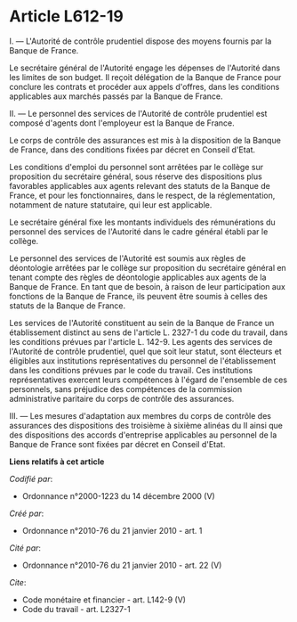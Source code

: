 # Article L612-19

I. ― L'Autorité de contrôle prudentiel dispose des moyens fournis par la Banque de France. 

Le secrétaire général de l'Autorité engage les dépenses de l'Autorité dans les limites de son budget. Il reçoit délégation de
la Banque de France pour conclure les contrats et procéder aux appels d'offres, dans les conditions applicables aux marchés
passés par la Banque de France. 

II. ― Le personnel des services de l'Autorité de contrôle prudentiel est composé d'agents dont l'employeur est la Banque de
France. 

Le corps de contrôle des assurances est mis à la disposition de la Banque de France, dans des conditions fixées par décret en
Conseil d'Etat. 

Les conditions d'emploi du personnel sont arrêtées par le collège sur proposition du secrétaire général, sous réserve des
dispositions plus favorables applicables aux agents relevant des statuts de la Banque de France, et pour les fonctionnaires,
dans le respect, de la réglementation, notamment de nature statutaire, qui leur est applicable. 

Le secrétaire général fixe les montants individuels des rémunérations du personnel des services de l'Autorité dans le cadre
général établi par le collège. 

Le personnel des services de l'Autorité est soumis aux règles de déontologie arrêtées par le collège sur proposition du
secrétaire général en tenant compte des règles de déontologie applicables aux agents de la Banque de France. En tant que de
besoin, à raison de leur participation aux fonctions de la Banque de France, ils peuvent être soumis à celles des statuts de
la Banque de France. 

Les services de l'Autorité constituent au sein de la Banque de France un établissement distinct au sens de l'article L.
2327-1 du code du travail, dans les conditions prévues par l'article L. 142-9. Les agents des services de l'Autorité de
contrôle prudentiel, quel que soit leur statut, sont électeurs et éligibles aux institutions représentatives du personnel de
l'établissement dans les conditions prévues par le code du travail. Ces institutions représentatives exercent leurs
compétences à l'égard de l'ensemble de ces personnels, sans préjudice des compétences de la commission administrative
paritaire du corps de contrôle des assurances. 

III. ― Les mesures d'adaptation aux membres du corps de contrôle des assurances des dispositions des troisième à sixième
alinéas du II ainsi que des dispositions des accords d'entreprise applicables au personnel de la Banque de France sont fixées
par décret en Conseil d'Etat.

**Liens relatifs à cet article**

_Codifié par_:

  - Ordonnance n°2000-1223 du 14 décembre 2000 (V)

_Créé par_:

  - Ordonnance n°2010-76 du 21 janvier 2010 - art. 1

_Cité par_:

  - Ordonnance n°2010-76 du 21 janvier 2010 - art. 22 (V)

_Cite_:

  - Code monétaire et financier - art. L142-9 (V)
  - Code du travail - art. L2327-1
